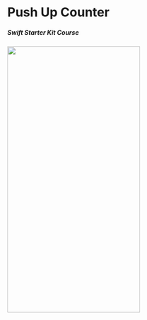 # Push Up Counter
##### Swift Starter Kit Course
<img src="https://github.com/senaerdem/12-Apps-for-iOS/assets/98752496/01bd8e2d-484c-4f21-9276-b05818bc9d39" width="300" height="600" />

